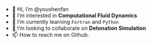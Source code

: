 - 👋 Hi, I’m @youshenfan
- 👀 I’m interested in **Computational Fluid Dynamics**
- 🌱 I’m currently learning `Fortran` and `Python`
- 💞️ I’m looking to collaborate on **Detonation Simulation**
- 📫 How to reach me on Github.

<!---
youshenfan/youshenfan is a ✨ special ✨ repository because its `README.md` (this file) appears on your GitHub profile.
You can click the Preview link to take a look at your changes.
--->
